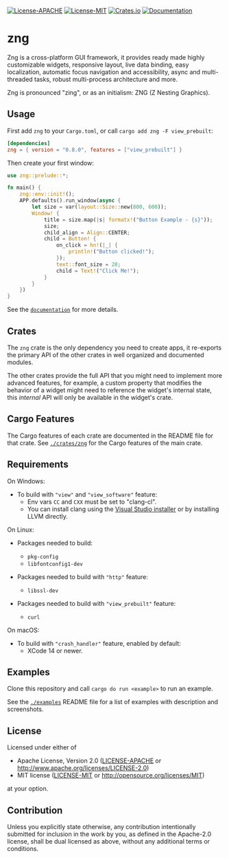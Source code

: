 [![License-APACHE](https://img.shields.io/badge/License-Apache--2.0-informational)](https://github.com/zng-ui/zng/blob/master/LICENSE-APACHE)
[![License-MIT](https://img.shields.io/badge/license-MIT-informational)](https://github.com/zng-ui/zng/blob/master/LICENSE-MIT)
[![Crates.io](https://img.shields.io/crates/v/zng)](https://crates.io/crates/zng)
[![Documentation](https://img.shields.io/badge/github.io-docs-success)](https://zng-ui.github.io/doc/zng)

# zng

Zng is a cross-platform GUI framework, it provides ready made highly customizable widgets, responsive layout, 
live data binding, easy localization, automatic focus navigation and accessibility, async and multi-threaded tasks, robust
multi-process architecture and more.

Zng is pronounced "zing", or as an initialism: ZNG (Z Nesting Graphics).

## Usage

First add `zng` to your `Cargo.toml`, or call `cargo add zng -F view_prebuilt`: 

```toml
[dependencies]
zng = { version = "0.8.0", features = ["view_prebuilt"] }
```

Then create your first window:

```rust ,no_run
use zng::prelude::*;

fn main() {
    zng::env::init!();
    APP.defaults().run_window(async {
        let size = var(layout::Size::new(800, 600));
        Window! {
            title = size.map(|s| formatx!("Button Example - {s}"));
            size;
            child_align = Align::CENTER;
            child = Button! {
                on_click = hn!(|_| {
                    println!("Button clicked!");
                });
                text::font_size = 28;
                child = Text!("Click Me!");
            }
        }
    })
}
```

See the [`documentation`] for more details.

[`documentation`]: https://zng-ui.github.io/doc/zng/

## Crates

The `zng` crate is the only dependency you need to create apps, it re-exports the primary API of the other 
crates in well organized and documented modules.

The other crates provide the full API that you might need to implement more advanced features, for example, a 
custom property that modifies the behavior of a widget might need to reference the widget's internal state,
this *internal* API will only be available in the widget's crate.

## Cargo Features

The Cargo features of each crate are documented in the README file for that crate. See [`./crates/zng`] for the Cargo features of the main crate.

[`./crates/zng`]:https://github.com/zng-ui/zng/tree/master/crates/zng#cargo-features

## Requirements

On Windows:

* To build with `"view"` and `"view_software"` feature:
    - Env vars `CC` and `CXX` must be set to "clang-cl".
    - You can install clang using the [Visual Studio installer] or by installing LLVM directly.

[Visual Studio installer]: https://learn.microsoft.com/en-us/cpp/build/clang-support-msbuild?view=msvc-170

On Linux:

* Packages needed to build:
    - `pkg-config`
    - `libfontconfig1-dev`

* Packages needed to build with `"http"` feature:
    - `libssl-dev`

* Packages needed to build with `"view_prebuilt"` feature:
    - `curl`

On macOS:

* To build with `"crash_handler"` feature, enabled by default:
    - XCode 14 or newer.

## Examples

Clone this repository and call `cargo do run <example>` to run an example.

See the [`./examples`] README file for a list of examples with description and screenshots.

[`./examples`]: https://github.com/zng-ui/zng/tree/master/examples#readme

## License

Licensed under either of

 * Apache License, Version 2.0
   ([LICENSE-APACHE](LICENSE-APACHE) or http://www.apache.org/licenses/LICENSE-2.0)
 * MIT license
   ([LICENSE-MIT](LICENSE-MIT) or http://opensource.org/licenses/MIT)

at your option.

## Contribution

Unless you explicitly state otherwise, any contribution intentionally submitted
for inclusion in the work by you, as defined in the Apache-2.0 license, shall be
dual licensed as above, without any additional terms or conditions.
